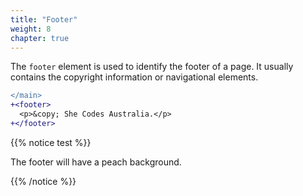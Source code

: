 ```yaml
---
title: "Footer"
weight: 8
chapter: true
---
```


The `footer` element is used to identify the footer of a page.
It usually contains the copyright information or navigational elements.

```diff
</main>
+<footer>
  <p>&copy; She Codes Australia.</p>
+</footer>
```

{{% notice test %}}

The footer will have a peach background.

{{% /notice %}}

